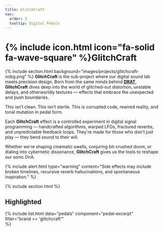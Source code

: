 ```yaml
---
title: GlitchCraft
nav:
  order: 2
  tooltip: Digital Pedals
---
```


# {% include icon.html icon="fa-solid fa-wave-square" %}GlitchCraft
{%
  include section.html
  background="images/projects/glitchcraft-nobg.png"
%}
**GlitchCraft** is the sub-project where our digital sound lab meets precision design. Born from the same minds behind [**DRAT**](/projects/drat), **GlitchCraft** dives deep into the world of glitched-out distortion, unstable delays, and otherworldly textures — effects that embrace the unexpected and push boundaries.

This isn’t clean. This isn’t sterile.
This is corrupted code, rewired reality, and tonal mutation in pedal form.

Each **GlitchCraft** effect is a controlled experiment in digital signal programming — handcrafted algorithms, warped LFOs, fractured reverbs, and unpredictable feedback loops. They're made for those who don't just play — they bend sound to their will.

Whether we're shaping cinematic swells, conjuring bit-crushed doom, or dialing into cybernetic dissonance, **GlitchCraft** gives us the tools to reshape our sonic DnA.

{%
  include alert.html
  type="warning"
  content="Side effects may include broken timelines, recursive reverb hallucinations, and spontaneous inspiration."
%}

{% include section.html %}

## Highlighted

{%
  include list.html
  data="pedals"
  component="pedal-excerpt"
  filter="brand == 'glitchcraft'"    
%}